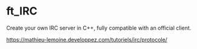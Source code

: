# ft_IRC
Create your own IRC server in C++, fully compatible with an official client. 

https://mathieu-lemoine.developpez.com/tutoriels/irc/protocole/
